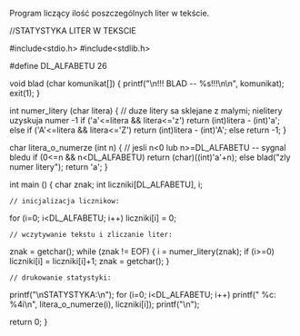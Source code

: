 Program liczący ilość poszczególnych liter w tekście.

//STATYSTYKA LITER W TEKSCIE

#include<stdio.h>
#include<stdlib.h>

#define DL_ALFABETU 26

void  blad (char komunikat[]) {
  printf("\n!!! BLAD -- %s!!!\n\n", komunikat);
  exit(1);
}

int  numer_litery (char litera) {
    // duze litery sa sklejane z malymi; nielitery uzyskuja numer -1
  if ('a'<=litera && litera<='z')  return (int)litera - (int)'a';
  else
    if ('A'<=litera && litera<='Z')  return (int)litera - (int)'A';
    else  return -1;
}

char  litera_o_numerze (int n) {
    // jesli n<0 lub n>=DL_ALFABETU -- sygnal bledu
  if (0<=n && n<DL_ALFABETU)  return (char)((int)'a'+n);
  else   blad("zly numer litery"); return 'a';
}

int main () {
  char znak;
  int liczniki[DL_ALFABETU], i;

    // inicjalizacja licznikow:
  for (i=0; i<DL_ALFABETU; i++)  liczniki[i] = 0;

    // wczytywanie tekstu i zliczanie liter:
  znak = getchar();
  while (znak != EOF) {
    i = numer_litery(znak);
    if (i>=0)  liczniki[i] = liczniki[i]+1;
    znak = getchar();
  }

    // drukowanie statystyki:
  printf("\nSTATYSTYKA:\n");
  for (i=0; i<DL_ALFABETU; i++)
    printf("  %c: %4i\n", litera_o_numerze(i), liczniki[i]);
  printf("\n");

  return 0;
}


